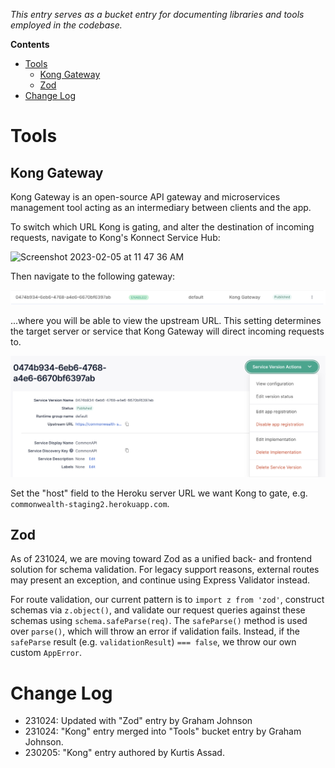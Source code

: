 _This entry serves as a bucket entry for documenting libraries and tools employed in the codebase._

**Contents**
- [Tools](#tools)
  * [Kong Gateway](#kong-gateway)
  * [Zod](#zod)
- [Change Log](#change-log)

# Tools

## Kong Gateway

Kong Gateway is an open-source API gateway and microservices management tool acting as an intermediary between clients and the app. 

To switch which URL Kong is gating, and alter the destination of incoming requests, navigate to Kong's Konnect Service Hub:

<img width="233" alt="Screenshot 2023-02-05 at 11 47 36 AM" src="https://user-images.githubusercontent.com/14794654/216841309-bde025ac-48d9-47be-ae47-44ba72b1760a.png">

Then navigate to the following gateway:

![Kong Gateway](./assets/Kong-Gateway-2.png)

...where you will be able to view the upstream URL. This setting determines the target server or service that Kong Gateway will direct incoming requests to.

![Kong Gateway](./assets/Kong-Gateway.png)

Set the "host" field to the Heroku server URL we want Kong to gate, e.g. `commonwealth-staging2.herokuapp.com`.

## Zod

As of 231024, we are moving toward Zod as a unified back- and frontend solution for schema validation. For legacy support reasons, external routes may present an exception, and continue using Express Validator instead.

For route validation, our current pattern is to `import z from 'zod'`, construct schemas via `z.object()`, and validate our request queries against these schemas using `schema.safeParse(req)`. The `safeParse()` method is used over `parse()`, which will throw an error if validation fails. Instead, if  the `safeParse` result (e.g. `validationResult`) `=== false`, we throw our own custom `AppError`.

# Change Log

- 231024: Updated with "Zod" entry by Graham Johnson
- 231024: "Kong" entry merged into "Tools" bucket entry by Graham Johnson.
- 230205: "Kong" entry authored by Kurtis Assad.